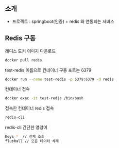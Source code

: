 ## 소개
- 프로젝트 : springboot(인증) + redis 와 연동되는 서비스

## Redis 구동

레디스 도커 이미지 다운로드
```sh
docker pull redis
```
test-redis 이름으로 컨테이너 구동 포트는 6379 
```sh
docker run --name test-redis -p 6379:6379 -d redis 
```
컨테이너 접속
```sh
docker exec -it test-redis /bin/bash
```
접속한 컨테이너 redis 접속
```sh
redis-cli
```
redis-cli 간단한 명령어
```sh
Keys *  // 전체 조회
flushall // 모든 데이터 삭제
```
